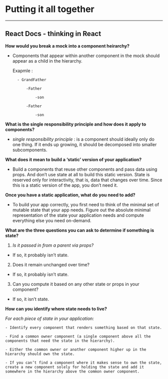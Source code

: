# Putting it all together

--------------------------------------------------------

## React Docs - thinking in React 


**How would you break a mock into a component heirarchy?**

- Components that appear within another component in the mock should appear as a child in the hierarchy.

    Exapmle :

        - GrandFather

            -Father
                
                -son
            
            -Father
                
                -son


**What is the single responsibility principle and how does it apply to components?**

- *single responsibility principle* : is a component should ideally only do one thing. If it ends up growing, it should be decomposed into smaller subcomponents.

**What does it mean to build a ‘static’ version of your application?**

- Build a components that reuse other components and pass data using props. And don’t use state at all to build this static version. State is reserved only for interactivity, that is, data that changes over time. Since this is a static version of the app, you don’t need it.

**Once you have a static application, what do you need to add?**

- To build your app correctly, you first need to think of the minimal set of mutable state that your app needs. Figure out the absolute minimal representation of the state your application needs and compute everything else you need on-demand.

**What are the three questions you can ask to determine if something is state?**

1. *Is it passed in from a parent via props?* 

- If so, it probably isn’t state.

2. Does it remain unchanged over time? 

- If so, it probably isn’t state.

3. Can you compute it based on any other state or props in your component?

- If so, it isn’t state.

**How can you identify where state needs to live?**

*For each piece of state in your application:*

    - Identify every component that renders something based on that state.

    - Find a common owner component (a single component above all the components that need the state in the hierarchy).

    - Either the common owner or another component higher up in the hierarchy should own the state.

    - If you can’t find a component where it makes sense to own the state, create a new component solely for holding the state and add it somewhere in the hierarchy above the common owner component.